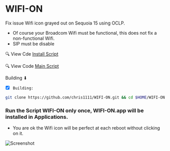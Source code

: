 # WIFI-ON
Fix issue Wifi icon grayed out on Sequoia 15 using OCLP.
- Of course your Broadcom Wifi must be functional, this does not fix a non-functional Wifi.
- SIP must be disable

🔍 View Cde [Install Script](https://github.com/chris1111/WIFI-ON/blob/main/Source-Script/Install.scpt)

🔍 View Code [Main Script](https://github.com/chris1111/WIFI-ON/blob/main/Source-Script/main.scpt)

 Building ⬇︎

- [x] `Building:`
```bash
git clone https://github.com/chris1111/WIFI-ON.git && cd $HOME/WIFI-ON && xattr -c $HOME/WIFI-ON/WIFI-ON.scptd/Contents/Resources/WIFI-ON.app && Open /$HOME/WIFI-ON/WIFI-ON.scptd
```

### Run the Script WIFI-ON only once, WIFI-ON.app will be installed in Applications.
- You are ok the Wifi icon will be perfect at each reboot without clicking on it.

![Screenshot](https://github.com/user-attachments/assets/b4848ad7-6dd4-401c-981e-0a4cd5b7ec67)

